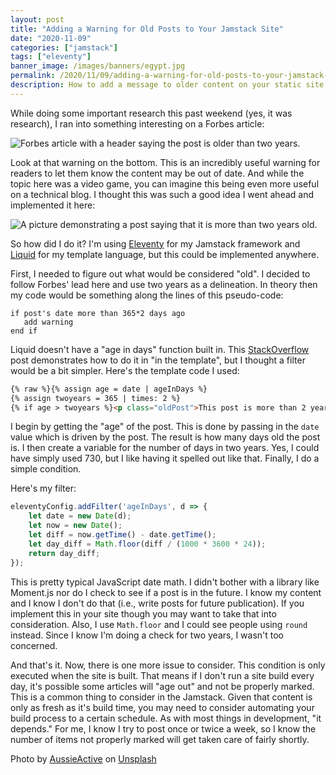 ```yaml
---
layout: post
title: "Adding a Warning for Old Posts to Your Jamstack Site"
date: "2020-11-09"
categories: ["jamstack"]
tags: ["eleventy"]
banner_image: /images/banners/egypt.jpg
permalink: /2020/11/09/adding-a-warning-for-old-posts-to-your-jamstack-site.html
description: How to add a message to older content on your static site.
---
```


While doing some important research this past weekend (yes, it was research), I ran into something interesting on a Forbes article:

<p>
<img data-src="https://static.raymondcamden.com/images/2020/11/forbes.jpg" alt="Forbes article with a header saying the post is older than two years." class="lazyload imgborder imgcenter">
</p>

Look at that warning on the bottom. This is an incredibly useful warning for readers to let them know the content may be out of date. And while the topic here was a video game, you can imagine this being even more useful on a technical blog. I thought this was such a good idea I went ahead and implemented it here:

<p>
<img data-src="https://static.raymondcamden.com/images/2020/11/old.jpg" alt="A picture demonstrating a post saying that it is more than two years old." class="lazyload imgborder imgcenter">
</p>

So how did I do it? I'm using [Eleventy](https://www.11ty.dev/) for my Jamstack framework and [Liquid](https://shopify.github.io/liquid/) for my template language, but this could be implemented anywhere. 

First, I needed to figure out what would be considered "old". I decided to follow Forbes' lead here and use two years as a delineation. In theory then my code would be something along the lines of this pseudo-code:

```
if post's date more than 365*2 days ago
   add warning
end if
```

Liquid doesn't have a "age in days" function built in. This [StackOverflow](https://stackoverflow.com/questions/37340705/shopify-liquid-find-number-of-days-between-two-dates) post demonstrates how to do it in "in the template", but I thought a filter would be a bit simpler. Here's the template code I used:

```html
{% raw %}{% assign age = date | ageInDays %}
{% assign twoyears = 365 | times: 2 %}
{% if age > twoyears %}<p class="oldPost">This post is more than 2 years old.</p>{% endif %}{% endraw %}
```

I begin by getting the "age" of the post. This is done by passing in the `date` value which is driven by the post. The result is how many days old the post is. I then create a variable for the number of days in two years. Yes, I could have simply used 730, but I like having it spelled out like that. Finally, I do a simple condition. 

Here's my filter:

```js
eleventyConfig.addFilter('ageInDays', d => {
	let date = new Date(d);
	let now = new Date();
	let diff = now.getTime() - date.getTime();
	let day_diff = Math.floor(diff / (1000 * 3600 * 24)); 
	return day_diff;
});
```

This is pretty typical JavaScript date math. I didn't bother with a library like Moment.js nor do I check to see if a post is in the future. I know my content and I know I don't do that (i.e., write posts for future publication). If you implement this in your site though you may want to take that into consideration. Also, I use `Math.floor` and I could see people using `round` instead. Since I know I'm doing a check for two years, I wasn't too concerned.

And that's it. Now, there is one more issue to consider. This condition is only executed when the site is built. That means if I don't run a site build every day, it's possible some articles will "age out" and not be properly marked. This is a common thing to consider in the Jamstack. Given that content is only as fresh as it's build time, you may need to consider automating your build process to a certain schedule. As with most things in development, "it depends." For me, I know I try to post once or twice a week, so I know the number of items not properly marked will get taken care of fairly shortly.

<span>Photo by <a href="https://unsplash.com/@aussieactive?utm_source=unsplash&amp;utm_medium=referral&amp;utm_content=creditCopyText">AussieActive</a> on <a href="https://unsplash.com/s/photos/ancient-egypt?utm_source=unsplash&amp;utm_medium=referral&amp;utm_content=creditCopyText">Unsplash</a></span>